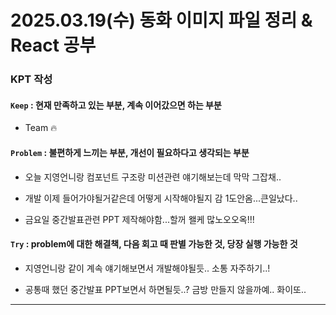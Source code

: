 # 2025.03.19(수) 동화 이미지 파일 정리 & React 공부

### KPT 작성

#### `Keep` : 현재 만족하고 있는 부분, 계속 이어갔으면 하는 부분

- Team 🔥

#### `Problem` : 불편하게 느끼는 부분, 개선이 필요하다고 생각되는 부분

- 오늘 지영언니랑 컴포넌트 구조랑 미션관련 얘기해보는데 막막 그잡채..

- 개발 이제 들어가야될거같은데 어떻게 시작해야될지 감 1도안옴...큰일났다..

- 금요일 중간발표관련 PPT 제작해야함...할꺼 왤케 많노오오옥!!!

#### `Try` : problem에 대한 해결책, 다음 회고 때 판별 가능한 것, 당장 실행 가능한 것

- 지영언니랑 같이 계속 얘기해보면서 개발해야될듯.. 소통 자주하기..!

- 공통때 했던 중간발표 PPT보면서 하면될듯..? 금방 만들지 않을까예.. 화이또..

---



